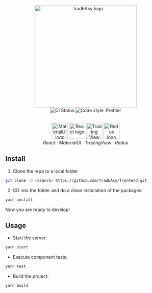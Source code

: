 <p align="center">
<img src="./.github/assets/img/logo.png" alt="tradEAsy logo" width="320">
</br>
<img src="https://github.com/TradEAsy/frontend/workflows/Node.js%20CI/badge.svg?branch=dev" alt="CI Status">
<img src="https://img.shields.io/badge/code_style-prettier-ff69b4.svg?style=plastic" alt="Code style: Prettier">
</p>

<p align="center">
</br>
<a href="https://material-ui.com/"><img src="./.github/assets/img/material_logo.png" alt="MaterialUI logo" width="50"></a>
<a href="https://reactjs.org/"><img src="./.github/assets/img/react_logo.png" alt="React logo" width="50"></a>
<a href="https://www.tradingview.com/"><img src="./.github/assets/img/tradingview_logo.png" alt="Trading View logo" width="50"></a>
<a href="https://redux.js.org/"><img src="./.github/assets/img/redux.png" alt="Redux logo" width="50"></a>
</br>
<em>
React
· MaterialUI
· TradingView
· Redux
</em>
</br>
</p>

<h2>Install</h2>

1. Clone the repo to a local folder

```bash
git clone -b <branch> https://github.com/TradEAsy/frontend.git
```

2. CD into the folder and do a clean installation of the packages.

```bash
yarn install
```

Now you are ready to develop!

<h2>Usage</h2>

-   Start the server:

```bash
yarn start
```

-   Execute component tests:

```bash
yarn test
```

-   Build the project:

```bash
yarn build
```
